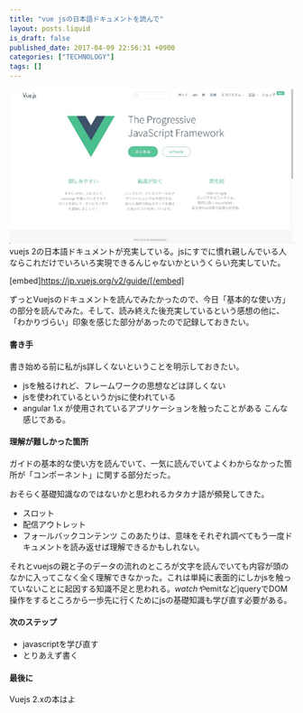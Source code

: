 ```yaml
---
title: "vue jsの日本語ドキュメントを読んで"
layout: posts.liquid
is_draft: false
published_date: 2017-04-09 22:56:31 +0900
categories: ["TECHNOLOGY"]
tags: []
---
```


 <img class="in_article" src="/public/images/2017/09/880b9-1lhff0woujoommi-pkgymug.jpg">vuejs 2の日本語ドキュメントが充実している。jsにすでに慣れ親しんでいる人ならこれだけでいろいろ実現できるんじゃないかというくらい充実していた。

[embed]https://jp.vuejs.org/v2/guide/[/embed]

ずっとVuejsのドキュメントを読んでみたかったので、今日「基本的な使い方」の部分を読んでみた。そして、読み終えた後充実しているという感想の他に、「わかりづらい」印象を感じた部分があったので記録しておきたい。

#### 書き手
書き始める前に私がjs詳しくないということを明示しておきたい。

- jsを触るけれど、フレームワークの思想などは詳しくない
- jsを使われているというかjsに使われている
- angular 1.x が使用されているアプリケーションを触ったことがある
こんな感じである。

#### 理解が難しかった箇所
ガイドの基本的な使い方を読んでいて、一気に読んでいてよくわからなかった箇所が「コンポーネント」に関する部分だった。

おそらく基礎知識なのではないかと思われるカタカナ語が頻発してきた。

- スロット
- 配信アウトレット
- フォールバックコンテンツ
このあたりは、意味をそれぞれ調べてもう一度ドキュメントを読み返せば理解できるかもしれない。

それとvuejsの親と子のデータの流れのところが文字を読んでいても内容が頭のなかに入ってこなく全く理解できなかった。これは単純に表面的にしかjsを触っていないことに起因する知識不足と思われる。$watchや$emitなどjqueryでDOM操作をするところから一歩先に行くためにjsの基礎知識も学び直す必要がある。

#### 次のステップ
- javascriptを学び直す
- とりあえず書く
#### 最後に
Vuejs 2.xの本はよ


